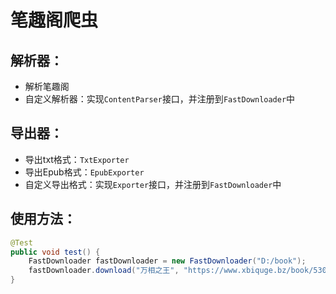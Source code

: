 # 笔趣阁爬虫

## 解析器：
- 解析笔趣阁
- 自定义解析器：实现`ContentParser`接口，并注册到`FastDownloader`中

## 导出器：
- 导出txt格式：`TxtExporter`
- 导出Epub格式：`EpubExporter`
- 自定义导出格式：实现`Exporter`接口，并注册到`FastDownloader`中


## 使用方法：
```java
@Test
public void test() {
    FastDownloader fastDownloader = new FastDownloader("D:/book");
    fastDownloader.download("万相之王", "https://www.xbiquge.bz/book/53099/", "txt");
}
```